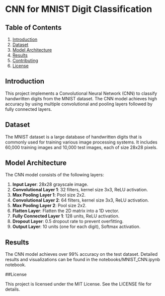# CNN for MNIST Digit Classification

## Table of Contents

1. [Introduction](#introduction)
2. [Dataset](#dataset)
3. [Model Architecture](#model-architecture)
4. [Results](#results)
5. [Contributing](#contributing)
6. [License](#license)

## Introduction

This project implements a Convolutional Neural Network (CNN) to classify handwritten digits from the MNIST dataset. The CNN model achieves high accuracy by using multiple convolutional and pooling layers followed by fully connected layers.

## Dataset

The MNIST dataset is a large database of handwritten digits that is commonly used for training various image processing systems. It includes 60,000 training images and 10,000 test images, each of size 28x28 pixels.

## Model Architecture

The CNN model consists of the following layers:
1. **Input Layer**: 28x28 grayscale image.
2. **Convolutional Layer 1**: 32 filters, kernel size 3x3, ReLU activation.
3. **Max Pooling Layer 1**: Pool size 2x2.
4. **Convolutional Layer 2**: 64 filters, kernel size 3x3, ReLU activation.
5. **Max Pooling Layer 2**: Pool size 2x2.
6. **Flatten Layer**: Flatten the 2D matrix into a 1D vector.
7. **Fully Connected Layer 1**: 128 units, ReLU activation.
8. **Dropout Layer**: 0.5 dropout rate to prevent overfitting.
9. **Output Layer**: 10 units (one for each digit), Softmax activation.

## Results

The CNN model achieves over 99% accuracy on the test dataset. Detailed results and visualizations can be found in the notebooks/MNIST_CNN.ipynb notebook.

##License

This project is licensed under the MIT License. See the LICENSE file for details.
